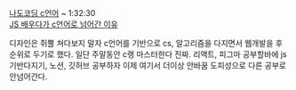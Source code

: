 [나도코딩 c언어](https://www.youtube.com/watch?v=q6fPjQAzll8) ~ 1:32:30<br>
[JS 배우다가 c언어로 넘어간 이유](https://humonnom.tistory.com/entry/JS%EC%9E%90%EB%B0%94%EA%B7%B8%ED%81%AC%EB%A6%BD%ED%8A%B8%EB%B0%B0%EC%9A%B0%EB%8B%A4%EA%B0%80-C%EC%96%B8%EC%96%B4%EB%A1%9C-%EB%84%98%EC%96%B4%EA%B0%94%EC%8A%B5%EB%8B%88%EB%8B%A4-%EC%BD%94%EB%94%A9-%EC%B2%98%EC%9D%8C-%EB%B0%B0%EC%9A%B0%EC%8B%9C%EB%8A%94-%EB%B6%84%EA%BB%98-%EC%96%B8%EC%96%B4%EC%B6%94%EC%B2%9C)

디자인은 쥐뿔 쳐다보지 말자 c언어를 기반으로 cs, 알고리즘을 다지면서 웹개발을 후순위로 두기로 했다.
일단 주말동안 c랭 마스터한다 진짜.
리액트, 피그마 공부할바에 js 기반다지기, 노션, 깃허브 공부하자
이제 여기서 더이상 안바꿈 도피성으로 다른 공부로 안넘어간다.